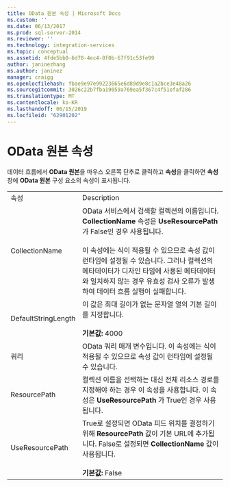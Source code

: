 ```yaml
---
title: OData 원본 속성 | Microsoft Docs
ms.custom: ''
ms.date: 06/13/2017
ms.prod: sql-server-2014
ms.reviewer: ''
ms.technology: integration-services
ms.topic: conceptual
ms.assetid: 4fde5bb0-6d78-4ec4-8f0b-67f91c53fe99
author: janinezhang
ms.author: janinez
manager: craigg
ms.openlocfilehash: fbae9e97e99223665e6d89d9e8c1a2bce3e48a26
ms.sourcegitcommit: 3026c22b7fba19059a769ea5f367c4f51efaf286
ms.translationtype: MT
ms.contentlocale: ko-KR
ms.lasthandoff: 06/15/2019
ms.locfileid: "62901202"
---
```

# <a name="odata-source-properties"></a>OData 원본 속성
  데이터 흐름에서 **OData 원본**을 마우스 오른쪽 단추로 클릭하고 **속성**을 클릭하면 **속성** 창에 **OData 원본** 구성 요소의 속성이 표시됩니다.  
  
|||  
|-|-|  
|속성|Description|  
|CollectionName|OData 서비스에서 검색할 컬렉션의 이름입니다. **CollectionName** 속성은 **UseResourcePath** 가 False인 경우 사용됩니다.<br /><br /> 이 속성에는 식이 적용될 수 있으므로 속성 값이 런타임에 설정될 수 있습니다. 그러나 컬렉션의 메타데이터가 디자인 타임에 사용된 메타데이터와 일치하지 않는 경우 유효성 검사 오류가 발생하여 데이터 흐름 실행이 실패합니다.|  
|DefaultStringLength|이 값은 최대 길이가 없는 문자열 열의 기본 길이를 지정합니다.<br /><br /> **기본값:** 4000|  
|쿼리|OData 쿼리 매개 변수입니다. 이 속성에는 식이 적용될 수 있으므로 속성 값이 런타임에 설정될 수 있습니다.|  
|ResourcePath|컬렉션 이름을 선택하는 대신 전체 리소스 경로를 지정해야 하는 경우 이 속성을 사용합니다. 이 속성은 **UseResourcePath** 가 True인 경우 사용됩니다.|  
|UseResourcePath|True로 설정되면 OData 피드 위치를 결정하기 위해 **ResourcePath** 값이 기본 URL에 추가됩니다. False로 설정되면 **CollectionName** 값이 사용됩니다.<br /><br /> **기본값:** False|  
  
  
